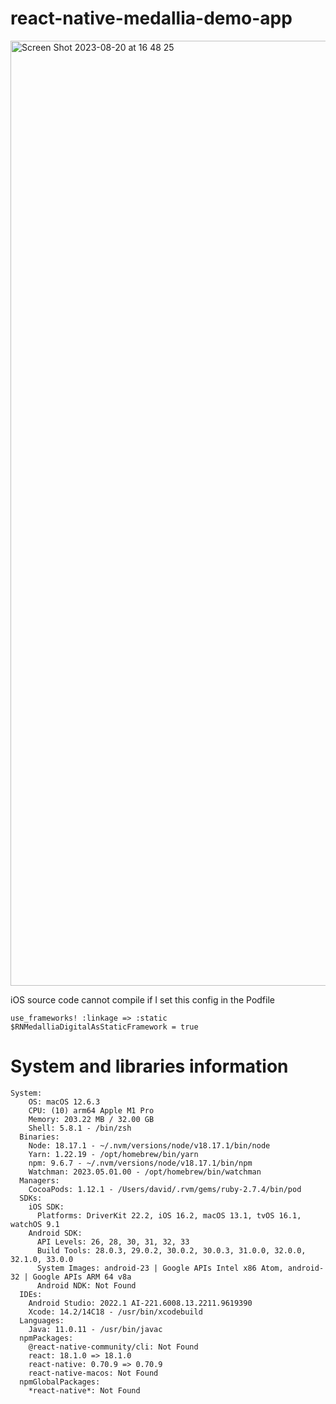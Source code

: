 # react-native-medallia-demo-app

<img width="1512" alt="Screen Shot 2023-08-20 at 16 48 25" src="https://github.com/anhkieet/react-native-medallia-demo-app/assets/11927500/0377283a-cb12-47c6-9e92-ca7e3710209b">

iOS source code cannot compile if I set this config in the Podfile

```
use_frameworks! :linkage => :static
$RNMedalliaDigitalAsStaticFramework = true
```


# System and libraries information
```
System:
    OS: macOS 12.6.3
    CPU: (10) arm64 Apple M1 Pro
    Memory: 203.22 MB / 32.00 GB
    Shell: 5.8.1 - /bin/zsh
  Binaries:
    Node: 18.17.1 - ~/.nvm/versions/node/v18.17.1/bin/node
    Yarn: 1.22.19 - /opt/homebrew/bin/yarn
    npm: 9.6.7 - ~/.nvm/versions/node/v18.17.1/bin/npm
    Watchman: 2023.05.01.00 - /opt/homebrew/bin/watchman
  Managers:
    CocoaPods: 1.12.1 - /Users/david/.rvm/gems/ruby-2.7.4/bin/pod
  SDKs:
    iOS SDK:
      Platforms: DriverKit 22.2, iOS 16.2, macOS 13.1, tvOS 16.1, watchOS 9.1
    Android SDK:
      API Levels: 26, 28, 30, 31, 32, 33
      Build Tools: 28.0.3, 29.0.2, 30.0.2, 30.0.3, 31.0.0, 32.0.0, 32.1.0, 33.0.0
      System Images: android-23 | Google APIs Intel x86 Atom, android-32 | Google APIs ARM 64 v8a
      Android NDK: Not Found
  IDEs:
    Android Studio: 2022.1 AI-221.6008.13.2211.9619390
    Xcode: 14.2/14C18 - /usr/bin/xcodebuild
  Languages:
    Java: 11.0.11 - /usr/bin/javac
  npmPackages:
    @react-native-community/cli: Not Found
    react: 18.1.0 => 18.1.0 
    react-native: 0.70.9 => 0.70.9 
    react-native-macos: Not Found
  npmGlobalPackages:
    *react-native*: Not Found
```
